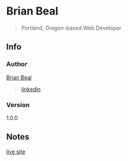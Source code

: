 # Brian Beal

> Portland, Oregon-based Web Developer

## Info

### Author

[Brian Beal](https://github.com/brianwbeal)

> [linkedin](https://www.linkedin.com/in/brianwbeal/)

### Version

1.0.0

## Notes

[live site](https://brianwbeal.github.io/)
